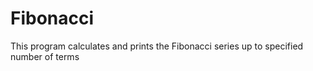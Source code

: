 # Fibonacci
This program calculates and prints the Fibonacci series up to specified number of terms
